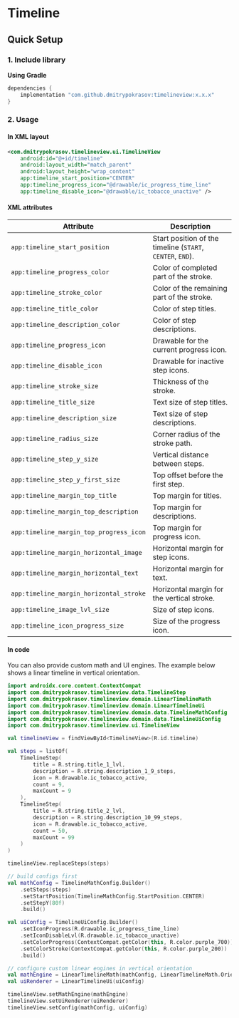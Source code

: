 # Timeline

## Quick Setup

### 1. Include library

**Using Gradle**

```gradle
dependencies {
    implementation "com.github.dmitrypokrasov:timelineview:x.x.x"
}
```

### 2. Usage

#### In XML layout

```xml
<com.dmitrypokrasov.timelineview.ui.TimelineView
    android:id="@+id/timeline"
    android:layout_width="match_parent"
    android:layout_height="wrap_content"
    app:timeline_start_position="CENTER"
    app:timeline_progress_icon="@drawable/ic_progress_time_line"
    app:timeline_disable_icon="@drawable/ic_tobacco_unactive" />
```

#### XML attributes

| Attribute | Description |
|----------|-------------|
| `app:timeline_start_position` | Start position of the timeline (`START`, `CENTER`, `END`). |
| `app:timeline_progress_color` | Color of completed part of the stroke. |
| `app:timeline_stroke_color` | Color of the remaining part of the stroke. |
| `app:timeline_title_color` | Color of step titles. |
| `app:timeline_description_color` | Color of step descriptions. |
| `app:timeline_progress_icon` | Drawable for the current progress icon. |
| `app:timeline_disable_icon` | Drawable for inactive step icons. |
| `app:timeline_stroke_size` | Thickness of the stroke. |
| `app:timeline_title_size` | Text size of step titles. |
| `app:timeline_description_size` | Text size of step descriptions. |
| `app:timeline_radius_size` | Corner radius of the stroke path. |
| `app:timeline_step_y_size` | Vertical distance between steps. |
| `app:timeline_step_y_first_size` | Top offset before the first step. |
| `app:timeline_margin_top_title` | Top margin for titles. |
| `app:timeline_margin_top_description` | Top margin for descriptions. |
| `app:timeline_margin_top_progress_icon` | Top margin for progress icon. |
| `app:timeline_margin_horizontal_image` | Horizontal margin for step icons. |
| `app:timeline_margin_horizontal_text` | Horizontal margin for text. |
| `app:timeline_margin_horizontal_stroke` | Horizontal margin for the vertical stroke. |
| `app:timeline_image_lvl_size` | Size of step icons. |
| `app:timeline_icon_progress_size` | Size of the progress icon. |

#### In code
You can also provide custom math and UI engines. The example below shows a linear timeline in vertical orientation.

```kotlin
import androidx.core.content.ContextCompat
import com.dmitrypokrasov.timelineview.data.TimelineStep
import com.dmitrypokrasov.timelineview.domain.LinearTimelineMath
import com.dmitrypokrasov.timelineview.domain.LinearTimelineUi
import com.dmitrypokrasov.timelineview.domain.data.TimelineMathConfig
import com.dmitrypokrasov.timelineview.domain.data.TimelineUiConfig
import com.dmitrypokrasov.timelineview.ui.TimelineView

val timelineView = findViewById<TimelineView>(R.id.timeline)

val steps = listOf(
    TimelineStep(
        title = R.string.title_1_lvl,
        description = R.string.description_1_9_steps,
        icon = R.drawable.ic_tobacco_active,
        count = 9,
        maxCount = 9
    ),
    TimelineStep(
        title = R.string.title_2_lvl,
        description = R.string.description_10_99_steps,
        icon = R.drawable.ic_tobacco_active,
        count = 50,
        maxCount = 99
    )
)

timelineView.replaceSteps(steps)

// build configs first
val mathConfig = TimelineMathConfig.Builder()
    .setSteps(steps)
    .setStartPosition(TimelineMathConfig.StartPosition.CENTER)
    .setStepY(80f)
    .build()

val uiConfig = TimelineUiConfig.Builder()
    .setIconProgress(R.drawable.ic_progress_time_line)
    .setIconDisableLvl(R.drawable.ic_tobacco_unactive)
    .setColorProgress(ContextCompat.getColor(this, R.color.purple_700))
    .setColorStroke(ContextCompat.getColor(this, R.color.purple_200))
    .build()

// configure custom linear engines in vertical orientation
val mathEngine = LinearTimelineMath(mathConfig, LinearTimelineMath.Orientation.VERTICAL)
val uiRenderer = LinearTimelineUi(uiConfig)

timelineView.setMathEngine(mathEngine)
timelineView.setUiRenderer(uiRenderer)
timelineView.setConfig(mathConfig, uiConfig)
```
